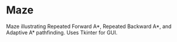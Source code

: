 # Maze
Maze illustrating Repeated Forward A*, Repeated Backward A*, and Adaptive A* pathfinding. Uses Tkinter for GUI.
